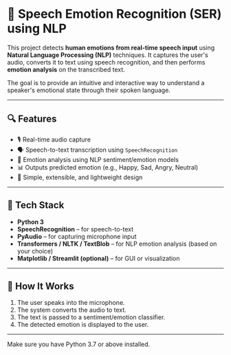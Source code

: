 # 🎤 Speech Emotion Recognition (SER) using NLP

This project detects **human emotions from real-time speech input** using **Natural Language Processing (NLP)** techniques. It captures the user's audio, converts it to text using speech recognition, and then performs **emotion analysis** on the transcribed text.

The goal is to provide an intuitive and interactive way to understand a speaker's emotional state through their spoken language.

---

## 🔍 Features

- 🎙️ Real-time audio capture
- 🗣️ Speech-to-text transcription using `SpeechRecognition`
- 💬 Emotion analysis using NLP sentiment/emotion models
- 📊 Outputs predicted emotion (e.g., Happy, Sad, Angry, Neutral)
- 🧪 Simple, extensible, and lightweight design

---

## 🧠 Tech Stack

- **Python 3**
- **SpeechRecognition** – for speech-to-text
- **PyAudio** – for capturing microphone input
- **Transformers / NLTK / TextBlob** – for NLP emotion analysis (based on your choice)
- **Matplotlib / Streamlit (optional)** – for GUI or visualization

---

## 🚀 How It Works

1. The user speaks into the microphone.
2. The system converts the audio to text.
3. The text is passed to a sentiment/emotion classifier.
4. The detected emotion is displayed to the user.

---

Make sure you have Python 3.7 or above installed.


